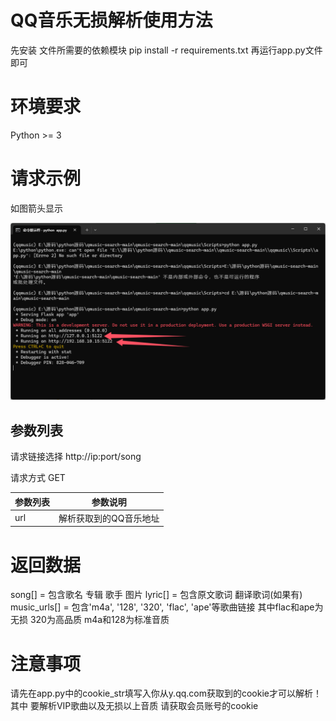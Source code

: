 # QQ音乐无损解析使用方法
先安装 文件所需要的依赖模块 
pip install -r requirements.txt
再运行app.py文件即可

# 环境要求
Python >= 3

# 请求示例

如图箭头显示

![url链接](https://raw.githubusercontent.com/mkr-0920/tencent_url/refs/heads/main/example.png)

## 参数列表

请求链接选择 http://ip:port/song 

请求方式 GET

|  参数列表  | 参数说明 |
|  ----  | ---- |
| url | 解析获取到的QQ音乐地址|

# 返回数据
song[] = 包含歌名 专辑 歌手 图片
lyric[] = 包含原文歌词 翻译歌词(如果有)
music_urls[] = 包含'm4a', '128', '320', 'flac', 'ape'等歌曲链接
其中flac和ape为无损 320为高品质 m4a和128为标准音质

# 注意事项
请先在app.py中的cookie_str填写入你从y.qq.com获取到的cookie才可以解析！
其中 要解析VIP歌曲以及无损以上音质 请获取会员账号的cookie

